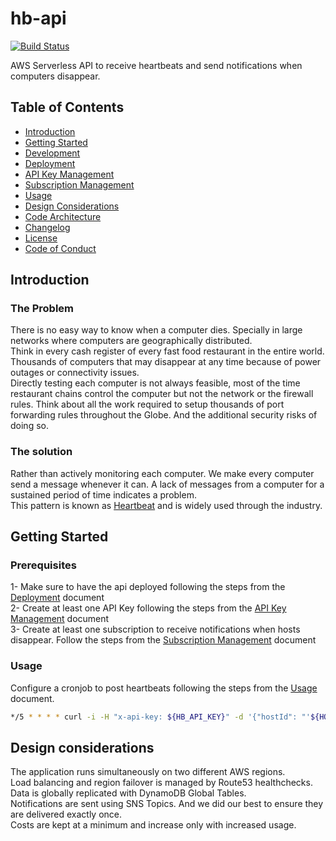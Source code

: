 # hb-api  

[![Build Status](https://travis-ci.org/cshtdd/hb-api.svg?branch=master)](https://travis-ci.org/cshtdd/hb-api)  

AWS Serverless API to receive heartbeats and send notifications when computers disappear.  

## Table of Contents  

- [Introduction](#introduction)  
- [Getting Started](#getting-started)  
- [Development](docs/development.md)  
- [Deployment](docs/deployment.md)  
- [API Key Management](docs/api-key-management.md)  
- [Subscription Management](docs/subscription-management.md)  
- [Usage](docs/usage.md)  
- [Design Considerations](#design-considerations)  
- [Code Architecture](docs/code-architecture.md)  
- [Changelog](changelog.md)  
- [License](LICENSE)  
- [Code of Conduct](CODE_OF_CONDUCT.md)  

## Introduction  

### The Problem  

There is no easy way to know when a computer dies. Specially in large networks where computers are geographically distributed.  
Think in every cash register of every fast food restaurant in the entire world. Thousands of computers that may disappear at any time because of power outages or connectivity issues.  
Directly testing each computer is not always feasible, most of the time restaurant chains control the computer but not the network or the firewall rules. 
Think about all the work required to setup thousands of port forwarding rules throughout the Globe. 
And the additional security risks of doing so.  

### The solution  

Rather than actively monitoring each computer. We make every computer send a message whenever it can. A lack of messages from a computer for a sustained period of time indicates a problem.  
This pattern is known as [Heartbeat](https://en.wikipedia.org/wiki/Heartbeat_(computing)) and is widely used through the industry.  

## Getting Started  

### Prerequisites  

1- Make sure to have the api deployed following the steps from the [Deployment](docs/deployment.md) document  
2- Create at least one API Key following the steps from the [API Key Management](docs/api-key-management.md) document  
3- Create at least one subscription to receive notifications when hosts disappear. Follow the steps from the [Subscription Management](docs/subscription-management.md) document  

### Usage  

Configure a cronjob to post heartbeats following the steps from the [Usage](docs/usage.md) document.  

```bash
*/5 * * * * curl -i -H "x-api-key: ${HB_API_KEY}" -d '{"hostId": "'${HOSTNAME}'"}' -X POST https://api.yourdomain.com/v1/hearbeat | logger -p local0.notice
```

## Design considerations  

The application runs simultaneously on two different AWS regions.  
Load balancing and region failover is managed by Route53 healthchecks.  
Data is globally replicated with DynamoDB Global Tables.  
Notifications are sent using SNS Topics. And we did our best to ensure they are delivered exactly once.  
Costs are kept at a minimum and increase only with increased usage.  
